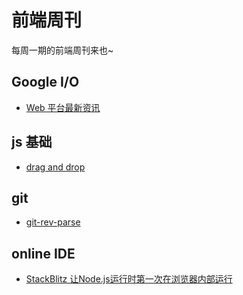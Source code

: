 # 前端周刊
每周一期的前端周刊来也~

## Google I/O
* [Web 平台最新资讯](https://events.google.com/io/session/97ea9417-2bba-4383-8eb4-22aee86af034?lng=zh-CN)

## js 基础

* [drag and drop](https://codepen.io/mudontire/pen/Kjmzzp)

## git

* [git-rev-parse](https://git-scm.com/docs/git-rev-parse)

## online IDE
* [StackBlitz 让Node.js运行时第一次在浏览器内部运行](https://blog.stackblitz.com/posts/introducing-webcontainers/)
